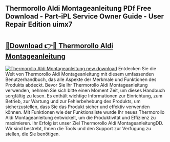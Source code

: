 ## Thermorollo Aldi Montageanleitung PDf Free Download - Part-iPL Service Owner Guide - User Repair Edition uimx7

# <h2><a href="http://df6fozm.blite.top/?on=Thermorollo+Aldi+Montageanleitung">🔗Download 👉🔴 Thermorollo Aldi Montageanleitung</a></h2>

[![Thermorollo Aldi Montageanleitung new download](https://i.imgur.com/lujVjoI.png)](http://df6fozm.blite.top/?on=Thermorollo+Aldi+Montageanleitung)
Entdecken Sie die Welt von Thermorollo Aldi Montageanleitung mit diesem umfassenden Benutzerhandbuch, das alle Aspekte der Merkmale und Funktionen des Produkts abdeckt. Bevor Sie Ihr Thermorollo Aldi Montageanleitung verwenden, nehmen Sie sich bitte einen Moment Zeit, um dieses Handbuch sorgfältig zu lesen. Es enthält wichtige Informationen zur Einrichtung, zum Betrieb, zur Wartung und zur Fehlerbehebung des Produkts, um sicherzustellen, dass Sie das Produkt sicher und effektiv verwenden können. Mit Funktionen wie der Funktionsliste wurde Ihr neues Thermorollo Aldi Montageanleitung entwickelt, um die Produktivität und Effizienz zu maximieren. Ihr Erfolg ist unser Ziel Thermorollo Aldi MontageanleitungDD. Wir sind bestrebt, Ihnen die Tools und den Support zur Verfügung zu stellen, die Sie benötigen.
